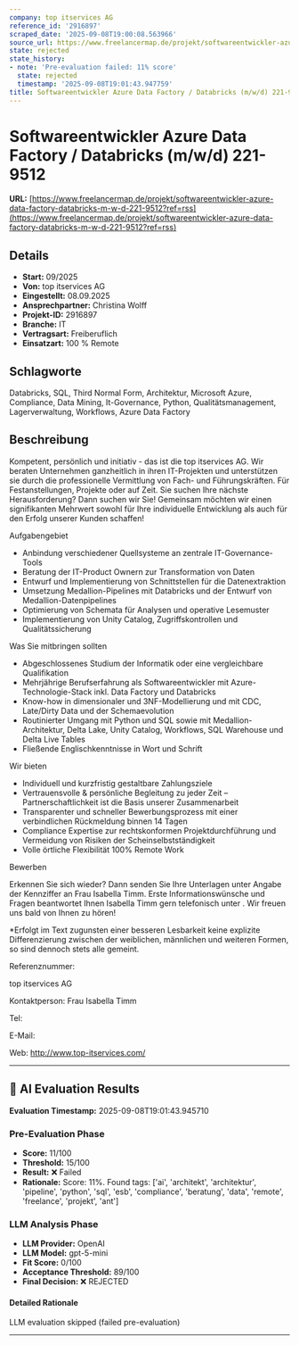 ```yaml
---
company: top itservices AG
reference_id: '2916897'
scraped_date: '2025-09-08T19:00:08.563966'
source_url: https://www.freelancermap.de/projekt/softwareentwickler-azure-data-factory-databricks-m-w-d-221-9512?ref=rss
state: rejected
state_history:
- note: 'Pre-evaluation failed: 11% score'
  state: rejected
  timestamp: '2025-09-08T19:01:43.947759'
title: Softwareentwickler Azure Data Factory / Databricks (m/w/d) 221-9512
---
```



# Softwareentwickler Azure Data Factory / Databricks (m/w/d) 221-9512
**URL:** [https://www.freelancermap.de/projekt/softwareentwickler-azure-data-factory-databricks-m-w-d-221-9512?ref=rss](https://www.freelancermap.de/projekt/softwareentwickler-azure-data-factory-databricks-m-w-d-221-9512?ref=rss)
## Details
- **Start:** 09/2025
- **Von:** top itservices AG
- **Eingestellt:** 08.09.2025
- **Ansprechpartner:** Christina Wolff
- **Projekt-ID:** 2916897
- **Branche:** IT
- **Vertragsart:** Freiberuflich
- **Einsatzart:** 100
                                                % Remote

## Schlagworte
Databricks, SQL, Third Normal Form, Architektur, Microsoft Azure, Compliance, Data Mining, It-Governance, Python, Qualitätsmanagement, Lagerverwaltung, Workflows, Azure Data Factory

## Beschreibung
Kompetent, persönlich und initiativ - das ist die top itservices AG. Wir beraten Unternehmen ganzheitlich in ihren IT-Projekten und unterstützen sie durch die professionelle Vermittlung von Fach- und Führungskräften. Für Festanstellungen, Projekte oder auf Zeit.
Sie suchen Ihre nächste Herausforderung? Dann suchen wir Sie!
Gemeinsam möchten wir einen signifikanten Mehrwert sowohl für Ihre individuelle Entwicklung als auch für den Erfolg unserer Kunden schaffen!

Aufgabengebiet

- Anbindung verschiedener Quellsysteme an zentrale IT-Governance-Tools
- Beratung der IT-Product Ownern zur Transformation von Daten
- Entwurf und Implementierung von Schnittstellen für die Datenextraktion
- Umsetzung Medallion-Pipelines mit Databricks und der Entwurf von Medallion-Datenpipelines
- Optimierung von Schemata für Analysen und operative Lesemuster
- Implementierung von Unity Catalog, Zugriffskontrollen und Qualitätssicherung

Was Sie mitbringen sollten

- Abgeschlossenes Studium der Informatik oder eine vergleichbare Qualifikation
- Mehrjährige Berufserfahrung als Softwareentwickler mit Azure-Technologie-Stack inkl. Data Factory und Databricks
- Know-how in dimensionaler und 3NF-Modellierung und mit CDC, Late/Dirty Data und der Schemaevolution
- Routinierter Umgang mit Python und SQL sowie mit Medallion-Architektur, Delta Lake, Unity Catalog, Workflows, SQL Warehouse und Delta Live Tables
- Fließende Englischkenntnisse in Wort und Schrift

Wir bieten

- Individuell und kurzfristig gestaltbare Zahlungsziele
- Vertrauensvolle & persönliche Begleitung zu jeder Zeit – Partnerschaftlichkeit ist die Basis unserer Zusammenarbeit
- Transparenter und schneller Bewerbungsprozess mit einer verbindlichen Rückmeldung binnen 14 Tagen
- Compliance Expertise zur rechtskonformen Projektdurchführung und Vermeidung von Risiken der Scheinselbstständigkeit
- Volle örtliche Flexibilität 100% Remote Work

Bewerben

Erkennen Sie sich wieder? Dann senden Sie Ihre Unterlagen unter Angabe der Kennziffer an Frau Isabella Timm. Erste Informationswünsche und Fragen beantwortet Ihnen Isabella Timm gern telefonisch unter . Wir freuen uns bald von Ihnen zu hören!

*Erfolgt im Text zugunsten einer besseren Lesbarkeit keine explizite Differenzierung zwischen der weiblichen, männlichen und weiteren Formen, so sind dennoch stets alle gemeint.

Referenznummer:

top itservices AG

Kontaktperson:
Frau Isabella Timm

Tel:

E-Mail:

Web: http://www.top-itservices.com/

---

## 🤖 AI Evaluation Results

**Evaluation Timestamp:** 2025-09-08T19:01:43.945710

### Pre-Evaluation Phase
- **Score:** 11/100
- **Threshold:** 15/100
- **Result:** ❌ Failed
- **Rationale:** Score: 11%. Found tags: ['ai', 'architekt', 'architektur', 'pipeline', 'python', 'sql', 'esb', 'compliance', 'beratung', 'data', 'remote', 'freelance', 'projekt', 'ant']

### LLM Analysis Phase
- **LLM Provider:** OpenAI
- **LLM Model:** gpt-5-mini
- **Fit Score:** 0/100
- **Acceptance Threshold:** 89/100
- **Final Decision:** ❌ REJECTED

#### Detailed Rationale
LLM evaluation skipped (failed pre-evaluation)

---

